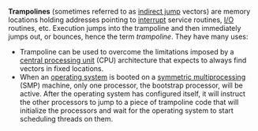 **Trampolines** (sometimes referred to as [indirect jump](https://en.wikipedia.org/wiki/Indirect_jump "Indirect jump") vectors) are memory locations holding addresses pointing to [interrupt](https://en.wikipedia.org/wiki/Interrupt "Computer programming") service routines, [I/O](https://en.wikipedia.org/wiki/I/O "I/O") routines, etc. Execution jumps into the trampoline and then immediately jumps out, or bounces, hence the term _trampoline_. They have many uses:

-   Trampoline can be used to overcome the limitations imposed by a [central processing unit](https://en.wikipedia.org/wiki/Central_processing_unit "Central processing unit") (CPU) architecture that expects to always find vectors in fixed locations.
-   When an [operating system](https://en.wikipedia.org/wiki/Operating_system) is booted on a [symmetric multiprocessing](https://en.wikipedia.org/wiki/Symmetric_multiprocessing "Symmetric multiprocessing") (SMP) machine, only one processor, the bootstrap processor, will be active. After the operating system has configured itself, it will instruct the other processors to jump to a piece of trampoline code that will initialize the processors and wait for the operating system to start scheduling threads on them.